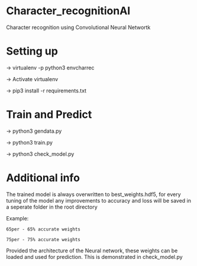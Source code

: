 # Character_recognitionAI
Character recognition using Convolutional Neural Networtk

# Setting up
-> virtualenv -p python3 envcharrec

-> Activate virtualenv

-> pip3 install -r requirements.txt

# Train and Predict
-> python3 gendata.py

-> python3 train.py

-> python3 check_model.py

# Additional info
The trained model is always overwritten to best_weights.hdf5, for every tuning of the model any improvements to accuracy and loss will be saved in a seperate folder in the root directory

Example: 
    
    65per - 65% accurate weights

    75per - 75% accurate weights

Provided the architecture of the Neural network, these weights can be loaded and used for prediction.
This is demonstrated in check_model.py
